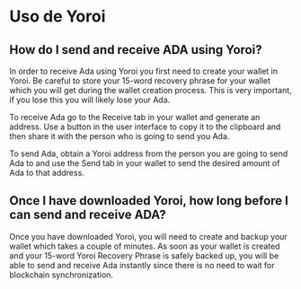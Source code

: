 # Uso de Yoroi

## How do I send and receive ADA using Yoroi?

In order to receive Ada using Yoroi you first need to create your wallet in Yoroi. Be careful to store your 15-word recovery phrase for your wallet which you will get during the wallet creation process. This is very important, if you lose this you will likely lose your Ada.

To receive Ada go to the Receive tab in your wallet and generate an address. Use a button in the user interface to copy it to the clipboard and then share it with the person who is going to send you Ada.

To send Ada, obtain a Yoroi address from the person you are going to send Ada to and use the Send tab in your wallet to send the desired amount of Ada to that address.

## Once I have downloaded Yoroi, how long before I can send and receive ADA?

Once you have downloaded Yoroi, you will need to create and backup your wallet which takes a couple of minutes. As soon as your wallet is created and your 15-word Yoroi Recovery Phrase is safely backed up, you will be able to send and receive Ada instantly since there is no need to wait for blockchain synchronization.



